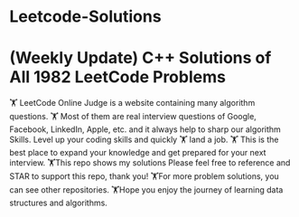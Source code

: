 # Leetcode-Solutions
# (Weekly Update) C++ Solutions of All 1982 LeetCode Problems

🏋️ LeetCode Online Judge is a website containing many algorithm questions.
🏋️ Most of them are real interview questions of Google, Facebook, LinkedIn, Apple, etc. and it always help to sharp our algorithm Skills. Level up your coding skills and quickly 🏋️ land a job.
🏋️ This is the best place to expand your knowledge and get prepared for your next interview. 
🏋️This repo shows my solutions Please feel free to reference and STAR to support this repo, thank you!
🏋️For more problem solutions, you can see other repositories.
🏋️Hope you enjoy the journey of learning data structures and algorithms.

